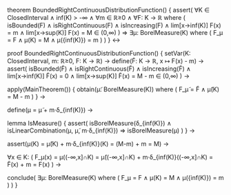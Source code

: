 theorem BoundedRightContinuousDistributionFunction() {
  assert(
    ∀K ∈ ClosedInterval ∧ inf(K) > -∞ ∧
    ∀m ∈ ℝ≥0 ∧
    ∀F: K → ℝ where (
      isBounded(F) ∧ 
      isRightContinuous(F) ∧ 
      isIncreasing(F) ∧
      lim[x→inf(K)] F(x) = m ∧
      lim[x→sup(K)] F(x) = M ∈ (0,∞)
    ) ⇒
    ∃μ: BorelMeasure(K) where (
      F_μ = F ∧
      μ(K) = M ∧
      μ({inf(K)}) = m
    )
  )
} ↔

proof BoundedRightContinuousDistributionFunction() {
  setVar(K: ClosedInterval, m: ℝ≥0, F: K → ℝ) →
  define(F̃: K → ℝ, x ↦ F(x) - m) →
  assert(
    isBounded(F̃) ∧
    isRightContinuous(F̃) ∧
    isIncreasing(F̃) ∧
    lim[x→inf(K)] F̃(x) = 0 ∧
    lim[x→sup(K)] F̃(x) = M - m ∈ (0,∞)
  ) →
  
  apply(MainTheorem()) {
    obtain(μ̃: BorelMeasure(K)) where (
      F_μ̃ = F̃ ∧
      μ̃(K) = M - m
    )
  } →
  
  define(μ = μ̃ + m·δ_{inf(K)}) →
  
  lemma IsMeasure() {
    assert(
      isBorelMeasure(δ_{inf(K)}) ∧
      isLinearCombination(μ, μ̃, m·δ_{inf(K)}) ⇒
      isBorelMeasure(μ)
    )
  } →
  
  assert(μ(K) = μ̃(K) + m·δ_{inf(K)}(K) = (M-m) + m = M) →
  
  ∀x ∈ K: (
    F_μ(x) = μ((-∞,x]∩K) 
    = μ̃((-∞,x]∩K) + m·δ_{inf(K)}((-∞,x]∩K)
    = F̃(x) + m 
    = F(x)
  ) →
  
  conclude(
    ∃μ: BorelMeasure(K) where (
      F_μ = F ∧
      μ(K) = M ∧
      μ({inf(K)}) = m
    )
  )
}